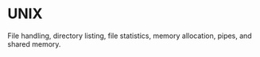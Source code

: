# UNIX
File handling, directory listing, file statistics, memory allocation, pipes, and shared memory.
